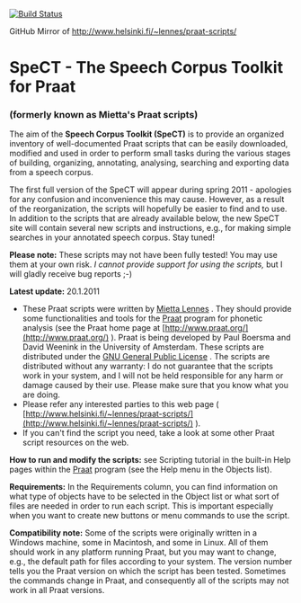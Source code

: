[![Build Status](https://travis-ci.org/OpenSourceFieldlinguistics/Praat-Scripts.png)](https://travis-ci.org/OpenSourceFieldlinguistics/Praat-Scripts)

GitHub Mirror of http://www.helsinki.fi/~lennes/praat-scripts/ 


# SpeCT - The Speech Corpus Toolkit for Praat
### (formerly known as Mietta's Praat scripts)

The aim of the **Speech Corpus Toolkit (SpeCT)** is to provide an organized inventory of well-documented Praat scripts that can be easily downloaded, modified and used in order to perform small tasks during the various stages of building, organizing, annotating, analysing, searching and exporting data from a speech corpus.

The first full version of the SpeCT will appear during spring 2011 - apologies for any confusion and inconvenience this may cause. However, as a result of the reorganization, the scripts will hopefully be easier to find and to use. In addition to the scripts that are already available below, the new SpeCT site will contain several new scripts and instructions, e.g., for making simple searches in your annotated speech corpus. Stay tuned!


**Please note:**
These scripts may not have been fully tested! You may use them at your own risk.
*I cannot provide support for using the scripts,* but I will gladly receive bug reports ;-)

**Latest update:** 20.1.2011



* These Praat scripts were written by [Mietta Lennes](http://www.helsinki.fi/~lennes) . They should provide some functionalities and tools for the [Praat](http://www.praat.org/) program for phonetic analysis (see the Praat home page at [http://www.praat.org/](http://www.praat.org/) ). Praat is being developed by Paul Boersma and David Weenink in the University of Amsterdam.
These scripts are distributed under the [GNU General Public License](http://www.gnu.org/licenses/gpl.txt) . The scripts are distributed without any warranty: I do not guarantee that the scripts work in your system, and I will not be held responsible for any harm or damage caused by their use. Please make sure that you know what you are doing.
* Please refer any interested parties to this web page ( [http://www.helsinki.fi/~lennes/praat-scripts/](http://www.helsinki.fi/~lennes/praat-scripts/) ).
* If you can't find the script you need, take a look at some other Praat script resources on the web.

**How to run and modify the scripts:** see Scripting tutorial in the built-in Help pages within the [Praat](http://www.praat.org/) program (see the Help menu in the Objects list). 

**Requirements:** In the Requirements column, you can find information on what type of objects have to be selected in the Object list or what sort of files are needed in order to run each script. This is important especially when you want to create new buttons or menu commands to use the script.

**Compatibility note:** Some of the scripts were originally written in a Windows machine, some in Macintosh, and some in Linux. All of them should work in any platform running Praat, but you may want to change, e.g., the default path for files according to your system. The version number tells you the Praat version on which the script has been tested. Sometimes the commands change in Praat, and consequently all of the scripts may not work in all Praat versions.


